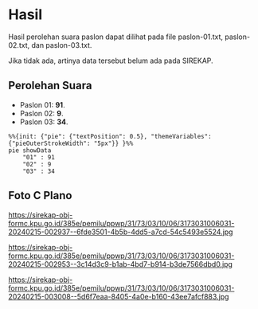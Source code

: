# Hasil

Hasil perolehan suara paslon dapat dilihat pada file paslon-01.txt, paslon-02.txt, dan paslon-03.txt.

Jika tidak ada, artinya data tersebut belum ada pada SIREKAP.

## Perolehan Suara

 * Paslon 01: **91**.
 * Paslon 02: **9**.
 * Paslon 03: **34**.

```mermaid
%%{init: {"pie": {"textPosition": 0.5}, "themeVariables": {"pieOuterStrokeWidth": "5px"}} }%%
pie showData
    "01" : 91
    "02" : 9
    "03" : 34
```
## Foto C Plano

https://sirekap-obj-formc.kpu.go.id/385e/pemilu/ppwp/31/73/03/10/06/3173031006031-20240215-002937--6fde3501-4b5b-4dd5-a7cd-54c5493e5524.jpg

https://sirekap-obj-formc.kpu.go.id/385e/pemilu/ppwp/31/73/03/10/06/3173031006031-20240215-002953--3c14d3c9-b1ab-4bd7-b914-b3de7566dbd0.jpg

https://sirekap-obj-formc.kpu.go.id/385e/pemilu/ppwp/31/73/03/10/06/3173031006031-20240215-003008--5d6f7eaa-8405-4a0e-b160-43ee7afcf883.jpg
